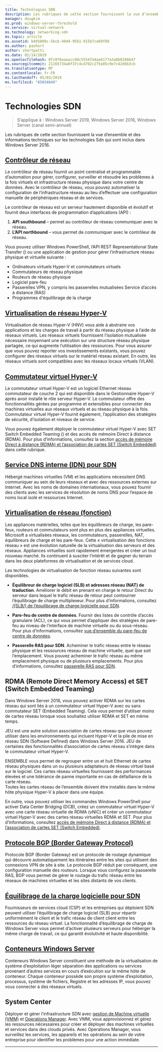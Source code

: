 ```yaml
---
title: Technologies SDN
description: Les rubriques de cette section fournissent la vue d’ensemble et des informations techniques sur les technologies Sdn qui sont inclus dans Windows Server 2016.
manager: dougkim
ms.prod: windows-server-threshold
ms.service: virtual-network
ms.technology: networking-sdn
ms.topic: article
ms.assetid: b491089c-5bcb-49d4-95b1-915b7ce69f88
ms.author: pashort
author: shortpatti
ms.date: 02/14/2019
ms.openlocfilehash: 0fc076eaeacc98c5554f44ae6177a3a8b8286647
ms.sourcegitcommit: 21165734a0f37c4cd702c275e85c9e7c42d6b3cb
ms.translationtype: MT
ms.contentlocale: fr-FR
ms.lasthandoff: 05/03/2019
ms.locfileid: "65034649"
---
```

# <a name="sdn-technologies"></a>Technologies SDN

>S’applique à : Windows Server 2019, Windows Server 2016, Windows Server (canal semi-annuel)

Les rubriques de cette section fournissent la vue d’ensemble et des informations techniques sur les technologies Sdn qui sont inclus dans Windows Server 2016.  

## <a name="network-controllernetwork-controllernetwork-controllermd"></a>[Contrôleur de réseau](network-controller/Network-Controller.md)

Le contrôleur de réseau fournit un point centralisé et programmable d’automation pour gérer, configurer, surveiller et résoudre les problèmes à la fois virtuels et infrastructure réseau physique dans votre centre de données. Avec le contrôleur de réseau, vous pouvez automatiser la configuration de l’infrastructure réseau au lieu d’effectuer une configuration manuelle de périphériques réseau et de services. 

Le contrôleur de réseau est un serveur hautement disponible et évolutif et fournit deux interfaces de programmation d’applications (API) :

1. **API southbound** – permet au contrôleur de réseau communiquer avec le réseau.
2. **L’API northbound** – vous permet de communiquer avec le contrôleur de réseau.

Vous pouvez utiliser Windows PowerShell, l’API REST Representational State Transfer () ou une application de gestion pour gérer l’infrastructure réseau physique et virtuelle suivante :

- Ordinateurs virtuels Hyper-V et commutateurs virtuels 
- Commutateurs de réseau physique 
- Routeurs de réseau physique 
- Logiciel pare-feu 
- Passerelles VPN, y compris les passerelles mutualisées Service d’accès à distance (RAS) 
- Programmes d'équilibrage de la charge 
  
## <a name="hyper-v-network-virtualizationhyper-v-network-virtualizationhyper-v-network-virtualizationmd"></a>[Virtualisation de réseau Hyper-V](hyper-v-network-virtualization/Hyper-V-Network-Virtualization.md)

Virtualisation de réseau Hyper-V (HNV) vous aide à abstraire vos applications et les charges de travail à partir du réseau physique à l’aide de réseaux virtuels. Les réseaux virtuels fournissent l’isolation mutualisée nécessaire moyennant une exécution sur une structure réseau physique partagée, ce qui augmente l’utilisation des ressources. Pour vous assurer que vous pouvez reporter vos investissements existants, vous pouvez configurer des réseaux virtuels sur le matériel réseau existant. En outre, les réseaux virtuels sont compatibles avec les réseaux locaux virtuels (VLAN).
  
## <a name="hyper-v-virtual-switchvirtualizationhyper-v-virtual-switchhyper-v-virtual-switchmd"></a>[Commutateur virtuel Hyper-V](../../../virtualization/hyper-v-virtual-switch/Hyper-V-Virtual-Switch.md) 

Le commutateur virtuel Hyper-V est un logiciel Ethernet réseau commutateur de couche 2 qui est disponible dans le Gestionnaire Hyper-V après avoir installé le rôle serveur Hyper-V. Le commutateur offre des fonctionnalités gérées par programme et extensibles pour connecter des machines virtuelles aux réseaux virtuels et au réseau physique à la fois. Commutateur virtuel Hyper-V fournit également, l’application des stratégies de sécurité, d’isolation et niveaux de service.
  
Vous pouvez également déployer le commutateur virtuel Hyper-V avec SET Switch Embedded Teaming () et des accès de mémoire Direct à distance (RDMA). Pour plus d’informations, consultez la section [accès de mémoire Direct à distance (RDMA) et l’association de cartes SET (Switch Embedded)](#remote-direct-memory-access-rdma-and-switch-embedded-teaming-set) dans cette rubrique.

## <a name="internal-dns-service-idns-for-sdnidns-for-sdnmd"></a>[Service DNS interne (IDN) pour SDN](Idns-for-Sdn.md)

Hébergé machines virtuelles (VM) et les applications nécessitent DNS communiquer au sein de leurs réseaux et avec des ressources externes sur Internet. Avec les noms de domaines internationaux, vous pouvez fournir des clients avec les services de résolution de noms DNS pour l’espace de noms local isolé et ressources Internet. 
  
## <a name="network-function-virtualizationnetwork-function-virtualizationnetwork-function-virtualizationmd"></a>[Virtualisation de réseau (fonction)](network-function-virtualization/Network-Function-Virtualization.md)

Les appliances matérielles, telles que les équilibreurs de charge, les pare-feux, routeurs et commutateurs sont plus en plus des appliances virtuelles. Microsoft a virtualisées réseaux, les commutateurs, passerelles, NAT, équilibreurs de charge et les pare-feux. Cette « virtualisation des fonctions réseau » est une évolution naturelle de la virtualisation des serveurs et des réseaux. Appliances virtuelles sont rapidement émergentes et créer un tout nouveau marché. Ils continuent à susciter l’intérêt et de gagner du terrain dans les deux plateformes de virtualisation et de services cloud. 
  
Les technologies de virtualisation de fonction réseau suivantes sont disponibles.  
  
-   **Équilibreur de charge logiciel (SLB) et adresses réseau (NAT) de traduction**. Améliorer le débit en prenant en charge le retour Direct du serveur dans lequel le trafic réseau de retour peut contourner l’équilibrage de charge multiplexeur. Pour plus d’informations, consultez [/(SLB/) de l’équilibrage de charge logicielle pour SDN](network-function-virtualization/software-load-balancing-for-sdn.md).
  
-   **Pare-feu de centre de données**. Fournir des listes de contrôle d’accès granulaire (ACL), ce qui vous permet d’appliquer des stratégies de pare-feu au niveau de l’interface de machine virtuelle ou du sous-réseau. Pour plus d’informations, consultez [vue d’ensemble du pare-feu de centre de données](network-function-virtualization/Datacenter-Firewall-Overview.md).
  
-   **Passerelle RAS pour SDN**. Acheminer le trafic réseau entre le réseau physique et les ressources réseau de machine virtuelle, quel que soit l’emplacement. Vous pouvez acheminer le trafic réseau au même emplacement physique ou de plusieurs emplacements. Pour plus d’informations, consultez [passerelle RAS pour SDN](network-function-virtualization/RAS-Gateway-for-SDN.md).

## <a name="remote-direct-memory-access-rdma-and-switch-embedded-teaming-set"></a>RDMA (Remote Direct Memory Access) et SET (Switch Embedded Teaming)  
Dans Windows Server 2016, vous pouvez activer RDMA sur les cartes réseau qui sont liés à un commutateur virtuel Hyper-V avec ou sans commutateur SET (Embedded Teaming). Cela vous permet d’utiliser moins de cartes réseau lorsque vous souhaitez utiliser RDMA et SET en même temps.  
  
JEU est une autre solution association de cartes réseau que vous pouvez utiliser dans les environnements qui incluent Hyper-V et la pile de mise en réseau SDN (Software Defined) dans Windows Server 2016. JEU de certaines des fonctionnalités d’association de cartes réseau s’intègre dans le commutateur virtuel Hyper-V.  
  
ENSEMBLE vous permet de regrouper entre un et huit Ethernet de cartes réseau physiques dans un ou plusieurs adaptateurs de réseau virtuel basé sur le logiciel. Ces cartes réseau virtuelles fournissent des performances élevées et une tolérance de panne importante en cas de défaillance de la carte réseau.  
Toutes les cartes réseau de l’ensemble doivent être installés dans le même hôte physique Hyper-V à placer dans une équipe.  
  
En outre, vous pouvez utiliser les commandes Windows PowerShell pour activer Data Center Bridging (DCB), créez un commutateur virtuel Hyper-V avec une carte réseau virtuelle de RDMA (vNIC) et créer un commutateur virtuel Hyper-V avec des cartes réseau virtuelles RDMA et SET. Pour plus d’informations, consultez [accès de mémoire Direct à distance (RDMA) et l’association de cartes SET (Switch Embedded)](https://docs.microsoft.com/windows-server/virtualization/hyper-v-virtual-switch/rdma-and-switch-embedded-teaming.md).

## <a name="border-gateway-protocol-bgpremoteremote-accessbgpborder-gateway-protocol-bgpmd"></a>[Protocole BGP (Border Gateway Protocol)](../../../remote/remote-access/bgp/Border-Gateway-Protocol-BGP.md)
  
Protocole BGP (Border Gateway) est un protocole de routage dynamique qui découvre automatiquement les itinéraires entre les sites qui utilisent des connexions VPN de site à site. Le protocole BGP réduit par conséquent, une configuration manuelle des routeurs.   Lorsque vous configurez la passerelle RAS, BGP vous permet de gérer le routage du trafic réseau entre les réseaux de machines virtuelles et les sites distants de vos clients.  
  
## <a name="software-load-balancing-slb-for-sdnnetwork-function-virtualizationsoftware-load-balancing-for-sdnmd"></a>[Équilibrage de la charge logicielle pour SDN](network-function-virtualization/software-load-balancing-for-sdn.md)
Fournisseurs de services cloud (CSP) et les entreprises qui déploient SDN peuvent utiliser l’équilibrage de charge logiciel (SLB) pour répartir uniformément le client et le trafic réseau de client client entre les ressources du réseau virtuel. La fonctionnalité d’équilibrage de charge de Windows Server vous permet d’activer plusieurs serveurs pour héberger la même charge de travail, ce qui garantit évolutivité et haute disponibilité. 

## <a name="windows-server-containerscontainerscontainer-networking-overviewmd"></a>[Conteneurs Windows Server](Containers/Container-networking-overview.md)

Conteneurs Windows Server constituent une méthode de la virtualisation de système d’exploitation léger séparation des applications ou services provenant d’autres services en cours d’exécution sur le même hôte de conteneur. Chaque conteneur possède son propre système d’exploitation, processus, système de fichiers, Registre et les adresses IP, vous pouvez vous connecter à des réseaux virtuels. 

## <a name="system-center"></a>System Center

Déployer et gérer l’infrastructure SDN avec [gestion de Machine virtuelle (VMM)](https://docs.microsoft.com/system-center/vmm/) et [Operations Manager](https://docs.microsoft.com/system-center/scom/). Avec VMM, vous approvisionnez et gérez les ressources nécessaires pour créer et déployer des machines virtuelles et services dans des clouds privés.  Avec Operations Manager, vous surveillez les services, les appareils et les opérations au sein de votre entreprise pour identifier les problèmes pour une action immédiate. 


---